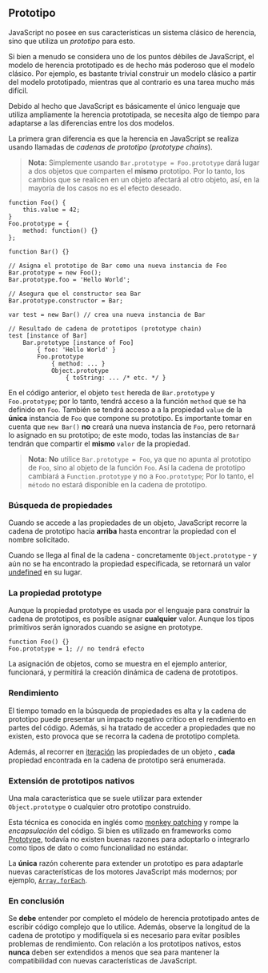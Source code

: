 ## Prototipo

JavaScript no posee en sus características un sistema clásico de herencia, sino que 
utiliza un *prototipo* para esto. 

Si bien a menudo se considera uno de los puntos débiles de JavaScript, el
modelo de herencia prototipado es de hecho más poderoso que el modelo clásico.
Por ejemplo, es bastante trivial construir un modelo clásico a partir del modelo prototipado,
mientras que al contrario es una tarea mucho más difícil.

Debido al hecho que JavaScript es básicamente el único lenguaje que utiliza
ampliamente la herencia prototipada, se necesita algo de tiempo para adaptarse a
las diferencias entre los dos modelos.

La primera gran diferencia es que la herencia en JavaScript se realiza usando
llamadas de *cadenas de prototipo* (*prototype chains*).

> **Nota:** Simplemente usando `Bar.prototype = Foo.prototype` dará lugar a dos objetos 
 > que comparten el **mismo** prototipo. Por lo tanto, los cambios que se realicen en un 
> objeto afectará al otro objeto, así, en la mayoría de los casos no es el efecto 
> deseado.

    function Foo() {
        this.value = 42;
    }
    Foo.prototype = {
        method: function() {}
    };

    function Bar() {}

    // Asigna el prototipo de Bar como una nueva instancia de Foo
    Bar.prototype = new Foo();
    Bar.prototype.foo = 'Hello World';

    // Asegura que el constructor sea Bar
    Bar.prototype.constructor = Bar;

    var test = new Bar() // crea una nueva instancia de Bar

    // Resultado de cadena de prototipos (prototype chain)
    test [instance of Bar]
        Bar.prototype [instance of Foo] 
            { foo: 'Hello World' }
            Foo.prototype
                { method: ... }
                Object.prototype
                    { toString: ... /* etc. */ }

En el código anterior, el objeto `test` hereda de `Bar.prototype` y `Foo.prototype`; 
por lo tanto, tendrá acceso a la función `method` que se ha definido en `Foo`. 
También se tendrá acceso a a la propiedad `value` de la **única** instancia de `Foo` 
que compone su prototipo. Es importante tomar en cuenta que `new Bar()` **no** creará una nueva 
instancia de `Foo`, pero retornará lo asignado en su prototipo; de este modo, todas las instancias 
de `Bar` tendrán que compartir el **mismo** `valor` de la propiedad.

> **Nota:** **No** utilice `Bar.prototype = Foo`, ya que no apunta al prototipo
> de `Foo`, sino al objeto de la función `Foo`. Así la cadena de prototipo
> cambiará a `Function.prototype` y no a `Foo.prototype`;
> Por lo tanto, el `método` no estará disponible en la cadena de prototipo.

### Búsqueda de propiedades

Cuando se accede a las propiedades de un objeto, JavaScript recorre la cadena de
prototipo hacia **arriba** hasta encontrar la propiedad con el nombre solicitado.

Cuando se llega al final de la cadena - concretamente `Object.prototype` - y aún
no se ha encontrado la propiedad especificada, se retornará un valor
[undefined](#core.undefined) en su lugar.

### La propiedad prototype

Aunque la propiedad prototype es usada por el lenguaje para construir la cadena
de prototipos, es posible asignar **cualquier** valor. Aunque los tipos primitivos 
serán ignorados cuando se asigne en prototype.

    function Foo() {}
    Foo.prototype = 1; // no tendrá efecto

La asignación de objetos, como se muestra en el ejemplo anterior, funcionará, y permitirá
la creación dinámica de cadena de prototipos.

### Rendimiento

El tiempo tomado en la búsqueda de propiedades es alta y la cadena de prototipo puede
presentar un impacto negativo crítico en el rendimiento en partes del código. Además, 
si ha tratado de acceder a propiedades que no existen, esto provoca que se recorra la cadena de prototipo completa.

Además, al recorrer en [iteración](#object.forinloop) las propiedades de un objeto
, **cada** propiedad encontrada en la cadena de prototipo será enumerada.
 
### Extensión de prototipos nativos

Una mala característica que se suele utilizar para extender `Object.prototype` o cualquier
otro prototipo construido.

Esta técnica es conocida en inglés como [monkey patching][1] y rompe la *encapsulación* del código.
Si bien es utilizado en frameworks como [Prototype][2], todavía no existen buenas razones para adoptarlo o integrarlo
como tipos de dato o como funcionalidad no estándar.

La **única** razón coherente para extender un prototipo es para adaptarle nuevas
características de los motores JavaScript más modernos; por ejemplo, 
[`Array.forEach`][3].

### En conclusión

Se **debe** entender por completo el módelo de herencia prototipado antes de 
escribir código complejo que lo utilice. Además, observe la longitud de la
cadena de prototipo y modifíquela si es necesario para evitar posibles problemas de 
rendimiento. Con relación a los prototipos nativos, estos **nunca** deben ser extendidos a 
menos que sea para mantener la compatibilidad con nuevas características de JavaScript.

[1]: http://en.wikipedia.org/wiki/Monkey_patch
[2]: http://prototypejs.org/
[3]: https://developer.mozilla.org/en/JavaScript/Reference/Global_Objects/Array/forEach

